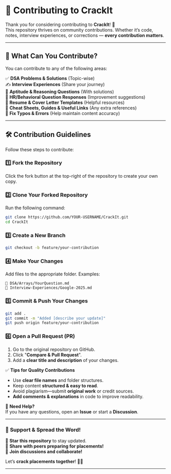 # 🤝 **Contributing to CrackIt**  

Thank you for considering contributing to **CrackIt**! 🙌  
This repository thrives on community contributions. Whether it’s code, notes, interview experiences, or corrections — **every contribution matters**.

---

## 📌 **What Can You Contribute?**  

You can contribute to any of the following areas:  

✅ **DSA Problems & Solutions** (Topic-wise)  
✍️ **Interview Experiences** (Share your journey)  
🧠 **Aptitude & Reasoning Questions** (With solutions)  
💬 **HR/Behavioral Question Responses** (Improvement suggestions)  
📄 **Resume & Cover Letter Templates** (Helpful resources)  
🧰 **Cheat Sheets, Guides & Useful Links** (Any extra references)  
🐛 **Fix Typos & Errors** (Help maintain content accuracy)  

---

## 🛠️ **Contribution Guidelines**  

Follow these steps to contribute:  

### 1️⃣ **Fork the Repository**  
Click the fork button at the top-right of the repository to create your own copy.  

### 2️⃣ **Clone Your Forked Repository**  
Run the following command:  
```bash
git clone https://github.com/YOUR-USERNAME/CrackIt.git
cd CrackIt
```

### 3️⃣ **Create a New Branch**  
```bash
git checkout -b feature/your-contribution
```

### 4️⃣ **Make Your Changes**  
Add files to the appropriate folder. Examples:  
```
📁 DSA/Arrays/YourQuestion.md  
📁 Interview-Experiences/Google-2025.md  
```

### 5️⃣ **Commit & Push Your Changes**  
```bash
git add .
git commit -m "Added [describe your update]"
git push origin feature/your-contribution
```

### 6️⃣ **Open a Pull Request (PR)**  
1. Go to the original repository on GitHub.  
2. Click "**Compare & Pull Request**".  
3. Add a **clear title and description** of your changes.  

✅ **Tips for Quality Contributions**  
- Use **clear file names** and folder structures.  
- Keep content **structured & easy to read**.  
- Avoid plagiarism—submit **original work** or credit sources.  
- **Add comments & explanations** in code to improve readability.  

💬 **Need Help?**  
If you have any questions, open an **Issue** or start a **Discussion**.  

---

### 🌟 **Support & Spread the Word!**  
📢 **Star this repository** to stay updated.  
🔗 **Share with peers preparing for placements!**  
💬 **Join discussions and collaborate!**  

Let’s **crack placements together**! 🚀💪  

---  
